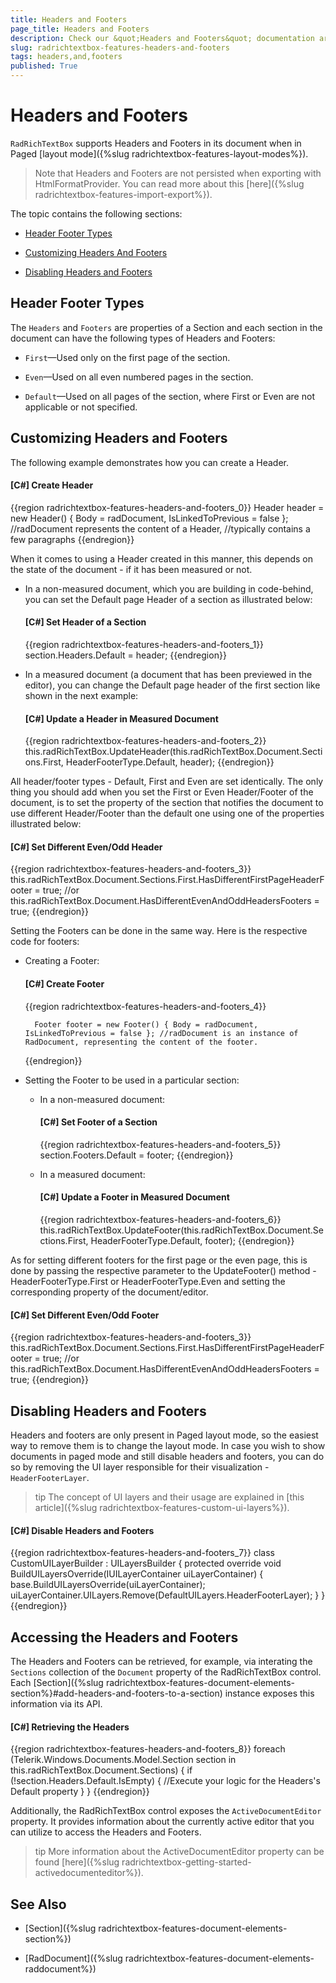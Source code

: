 ```yaml
---
title: Headers and Footers
page_title: Headers and Footers
description: Check our &quot;Headers and Footers&quot; documentation article for the RadRichTextBox {{ site.framework_name }} control.
slug: radrichtextbox-features-headers-and-footers
tags: headers,and,footers
published: True
---
```


# Headers and Footers

`RadRichTextBox` supports Headers and Footers in its document when in Paged [layout mode]({%slug radrichtextbox-features-layout-modes%}).

>Note that Headers and Footers are not persisted when exporting with HtmlFormatProvider. You can read more about this [here]({%slug radrichtextbox-features-import-export%}).

The topic contains the following sections:

* [Header Footer Types](#header-footer-types)

* [Customizing Headers And Footers](#customizing-headers-and-footers)

* [Disabling Headers and Footers](#disabling-headers-and-footers)

## Header Footer Types

The `Headers` and `Footers` are properties of a Section and each section in the document can have the following types of Headers and Footers:

* `First`&mdash;Used only on the first page of the section.

* `Even`&mdash;Used on all even numbered pages in the section.

* `Default`&mdash;Used on all pages of the section, where First or Even are not applicable or not specified.


## Customizing Headers and Footers

The following example demonstrates how you can create a Header.

#### __[C#] Create Header__
{{region radrichtextbox-features-headers-and-footers_0}}
	Header header = new Header() { Body = radDocument, IsLinkedToPrevious = false }; //radDocument represents the content of a Header, 
	                                                                                 //typically contains a few paragraphs
{{endregion}}

When it comes to using a Header created in this manner, this depends on the state of the document - if it has been measured or not.

* In a non-measured document, which you are building in code-behind, you can set the Default page Header of a section as illustrated below:

	#### __[C#] Set Header of a Section__
	{{region radrichtextbox-features-headers-and-footers_1}}
		section.Headers.Default = header;
	{{endregion}}

* In a measured document (a document that has been previewed in the editor), you can change the Default page header of the first section like shown in the next example:

	#### __[C#] Update a Header in Measured Document__
	{{region radrichtextbox-features-headers-and-footers_2}}
		this.radRichTextBox.UpdateHeader(this.radRichTextBox.Document.Sections.First, HeaderFooterType.Default, header);
	{{endregion}}

All header/footer types - Default, First and Even are set identically. The only thing you should add when you set the First or Even Header/Footer of the document, is to set the property of the section that notifies the document to use different Header/Footer than the default one using one of the properties illustrated below:
     
#### __[C#] Set Different Even/Odd Header__
{{region radrichtextbox-features-headers-and-footers_3}}
	this.radRichTextBox.Document.Sections.First.HasDifferentFirstPageHeaderFooter = true;
	//or
	this.radRichTextBox.Document.HasDifferentEvenAndOddHeadersFooters = true;
{{endregion}}

Setting the Footers can be done in the same way. Here is the respective code for footers:

* Creating a Footer:

	#### __[C#] Create Footer__
	{{region radrichtextbox-features-headers-and-footers_4}}

		Footer footer = new Footer() { Body = radDocument, IsLinkedToPrevious = false }; //radDocument is an instance of RadDocument, representing the content of the footer.
	{{endregion}}

* Setting the Footer to be used in a particular section:

    * In a non-measured document:

		#### __[C#] Set Footer of a Section__
		{{region radrichtextbox-features-headers-and-footers_5}}
			section.Footers.Default = footer;
		{{endregion}}

    * In a measured document:
		#### __[C#] Update a Footer in Measured Document__
		{{region radrichtextbox-features-headers-and-footers_6}}
			this.radRichTextBox.UpdateFooter(this.radRichTextBox.Document.Sections.First, HeaderFooterType.Default, footer);
		{{endregion}}

As for setting different footers for the first page or the even page, this is done by passing the respective parameter to the UpdateFooter() method - HeaderFooterType.First or HeaderFooterType.Even and setting the corresponding property of the document/editor.

#### __[C#] Set Different Even/Odd Footer__
{{region radrichtextbox-features-headers-and-footers_3}}
	this.radRichTextBox.Document.Sections.First.HasDifferentFirstPageHeaderFooter = true;
	//or
	this.radRichTextBox.Document.HasDifferentEvenAndOddHeadersFooters = true;
{{endregion}}

## Disabling Headers and Footers

Headers and footers are only present in Paged layout mode, so the easiest way to remove them is to change the layout mode. In case you wish to show documents in paged mode and still disable headers and footers, you can do so by removing the UI layer responsible for their visualization - `HeaderFooterLayer`.

>tip The concept of UI layers and their usage are explained in [this article]({%slug radrichtextbox-features-custom-ui-layers%}).

#### __[C#] Disable Headers and Footers__
{{region radrichtextbox-features-headers-and-footers_7}}
	class CustomUILayerBuilder : UILayersBuilder
	{
	    protected override void BuildUILayersOverride(IUILayerContainer uiLayerContainer)
	    {
	        base.BuildUILayersOverride(uiLayerContainer);
	        uiLayerContainer.UILayers.Remove(DefaultUILayers.HeaderFooterLayer);
	    }
	}
{{endregion}}

## Accessing the Headers and Footers

The Headers and Footers can be retrieved, for example, via interating the `Sections` collection of the `Document` property of the RadRichTextBox control. Each [Section]({%slug radrichtextbox-features-document-elements-section%}#add-headers-and-footers-to-a-section) instance exposes this information via its API.

#### __[C#] Retrieving the Headers__
{{region radrichtextbox-features-headers-and-footers_8}}
foreach (Telerik.Windows.Documents.Model.Section section in this.radRichTextBox.Document.Sections)
{
    if (!section.Headers.Default.IsEmpty)
    {
		//Execute your logic for the Headers's Default property
    }
}
{{endregion}}

Additionally, the RadRichTextBox control exposes the `ActiveDocumentEditor` property. It provides information about the currently active editor that you can utilize to access the Headers and Footers.

>tip More information about the ActiveDocumentEditor property can be found [here]({%slug radrichtextbox-getting-started-activedocumenteditor%}).

## See Also

 * [Section]({%slug radrichtextbox-features-document-elements-section%})

 * [RadDocument]({%slug radrichtextbox-features-document-elements-raddocument%})